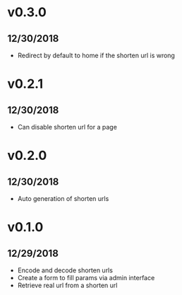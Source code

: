 # v0.3.0
## 12/30/2018

* Redirect by default to home if the shorten url is wrong

# v0.2.1
## 12/30/2018

* Can disable shorten url for a page

# v0.2.0
## 12/30/2018

* Auto generation of shorten urls

# v0.1.0
## 12/29/2018

* Encode and decode shorten urls
* Create a form to fill params via admin interface
* Retrieve real url from a shorten url
